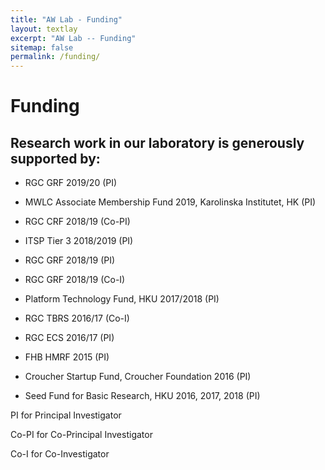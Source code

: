 ```yaml
---
title: "AW Lab - Funding"
layout: textlay
excerpt: "AW Lab -- Funding"
sitemap: false
permalink: /funding/
---
```



# Funding
## Research work in our laboratory is generously supported by:

- RGC GRF 2019/20 (PI)

- MWLC Associate Membership Fund 2019, Karolinska Institutet, HK (PI)

- RGC CRF 2018/19 (Co-PI)

- ITSP Tier 3 2018/2019 (PI)

- RGC GRF 2018/19 (PI)

- RGC GRF 2018/19 (Co-I)

- Platform Technology Fund, HKU 2017/2018 (PI)

- RGC TBRS 2016/17 (Co-I)

- RGC ECS 2016/17 (PI)

- FHB HMRF 2015 (PI)

- Croucher Startup Fund, Croucher Foundation 2016 (PI)

- Seed Fund for Basic Research, HKU 2016, 2017, 2018 (PI)

PI for Principal Investigator

Co-PI for Co-Principal Investigator

Co-I for Co-Investigator

